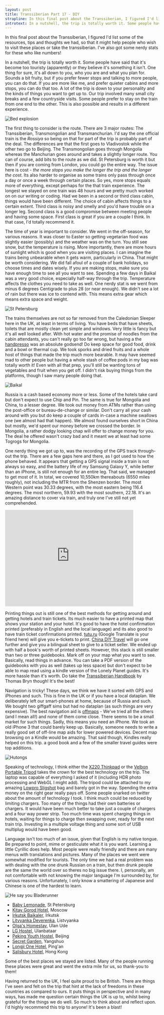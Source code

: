 ```yaml
---
layout: post 
title: Transsiberian Part 17 - DIY
strapline: In this final post about the Transsiberian, I figured I'd list some of the resources, tips and thoughts we had, so that it might help people who wish to visit these places or take the transsiberian. I've also got some nerdy stats to mention.
introtext: In a nutshell, the trip is totally worth it. Some people have said that it's become too touristy (apparently) or they believe it's something it isn't. One thing for sure, it's all down to you, who you are and what you plan for. Sounds a bit fruity, but if you prefer fewer stops and talking to more people, you can do that. If you are more like me, and prefer quieter cabins and more stops, you can do that too. A lot of the trip is down to your personality and the kinds of things you want to get up to. Our trip involved many small city breaks and a few countryside visits. Some people prefer to stay on the train from one end to the other. This is also possible and results in a different experience.
---
```


In this final post about the Transsiberian, I figured I'd list some of the resources, tips and thoughts we had, so that it might help people who wish to visit these places or take the transsiberian. I've also got some nerdy stats for these who like numbers!

In a nutshell, the trip is totally worth it. Some people have said that it's become too touristy (apparently) or they believe it's something it isn't. One thing for sure, it's all down to you, who you are and what you plan for. Sounds a bit fruity, but if you prefer fewer stops and talking to more people, you can do that. If you are more like me, and prefer quieter cabins and more stops, you can do that too. A lot of the trip is down to your personality and the kinds of things you want to get up to. Our trip involved many small city breaks and a few countryside visits. Some people prefer to stay on the train from one end to the other. This is also possible and results in a different experience.

![Bed explosion](https://farm8.staticflickr.com/7619/16728730439_f835f927b0.jpg)

The first thing to consider is the route. There are 3 major routes: The Transsiberian, Transmongolian and Transmanchurian. I'd say the one official train is the *Rossiya* so being on that for part of the trip is probably part of the deal. The differences are that the first goes to Vladivostok while the other two go to Beijing. The Transmongolian goes through Mongolia whereas the Manchurian goes around and takes a slightly longer route. You can of course, add bits to the route as we did. St Petersburg is worth it but then if you are coming from London, you could go the entire way. The issue here is cost - *the more stops you make the longer the trip and the longer the cost*. Its also harder to organise as some trains only pass through once a day or once a week through certain places. So yes, more stops equals more of everything, except perhaps for the that train experience. The longest we stayed on one train was 48 hours and we pretty much worked on on our writing or coding. Had we been in a second or third class cabin, things would have been different. The choice of cabin affects things to a certain extent. Third class is noisy and smelly and you'd have trouble on a longer leg. Second class is a good compromise between meeting people and having some space. First class is great if you are a couple I think. In that case, I'd totally recommend it. 

The time of year is important to consider. We went in the off-season, for various reasons. It was closer to Easter so getting vegetarian food was slightly easier (possibly) and the weather was on the turn. You still see snow, but the temperature is rising. More importantly, there are more hours of sunlight which is good when you are visiting places. I can imagine the trains being unbearable when it gets warm, particularly in China. That might be worth considering. We did fall afoul of a couple of bank holidays, so choose times and dates wisely. If you are making stops, make sure you have enough time to see all you want to see. Spending a few days in Baikal was a very good choice, especially half-way through the trip. Temperature affects the clothes you need to take as well. One nerdy stat is we went from minus 6 degrees Centigrade to plus 28 (or near enough). We didn't see a lot of rain but there was ice to contend with. This means extra gear which means extra space and weight.

![St Petersburg](https://farm9.staticflickr.com/8693/16707528227_69713987e6.jpg)

The trains themselves are not so far removed from the Caledonian Sleeper here in the UK, at least in terms of living. You have beds that have sheets, toilets that are mostly clean yet simple and windows. Very little is fancy but it's all well looked after. With hot water and the promise of noodles from the cabin attendants, you can't really go too far wrong, but having a the [handpresso](http://www.handpresso.com) was an absolute godsend! Do keep space for good food, drink and a bowl or thermal cup. We took sporks and dried fruits and a whole host of things that made the trip much more bearable. It may have seemed mad to other people but having a whole stash of coffee pods in my bag was totally worth it! Even with all that prep, you'll still be wanting tons of vegetables and fruit when you get off. I didn't risk buying things from the platforms, though I saw many people doing that.

![Baikal](https://farm9.staticflickr.com/8745/16294954803_99e5b1ed83.jpg)

Russia is a cash based economy more or less. Some of the hotels take card but don't expect to use Chip and Pin. The same is true for Mongolia and China, to a lesser degree. We took out money from ATMs rather than using the post-office or bureau-de-change or similar. Don't carry all your cash around with you but do keep a couple of cards in-case a machine swallows one (we almost had that happen). We almost found ourselves short in China but mostly, we'd spent our money before we crossed the border. In Mongolia, a rather dodgy looking chap will offer to change money for you. The deal he offered wasn't crazy bad and it meant we at least had some Togrogs for Mongolia.

One nerdy thing we got up to, was the recording of the GPS track through-out the trip. There are a few gaps here and there, as I got used to how the phone behaved. It appears that getting a GPS signal inside a train is not always so easy, and the battery life of my Samsung Galaxy Y, while better than an iPhone, is still not enough for an entire leg. That said, we managed to get most of it. In total, we covered 10,550km thereabouts (6550 miles roughly), not including the MTR from the Shenzen border. The most Western point was 30.33 degrees, with the most eastern being 116.4 degrees. The most northern, 59.93 with the most southern, 22.18. It's an amazing distance to cover via train, and truly one I've still not yet comprehended.

<iframe width="420" height="315" src="https://www.youtube.com/embed/Zyw2dPoNgHw" frameborder="0" allowfullscreen></iframe>

Printing things out is still one of the best methods for getting around and getting hotels and train tickets. Its much easier to have a printed map that shows your station and your hotel. It's good to have the hotel confirmation printed (preferably in English and the local language) and its also good to have train ticket confirmations printed. [tutu.ru](http://www.tutu.ru) (Google Translate is your friend here) will give you e-tickets to print. [China DIY Travel](http://www.china-diy-travel.com/en/Search) will go one further and give you a bilingual sheet to give to a ticket seller. We ended up with half a book's worth of printed sheets. However, this stack is still smaller than two or three guidebooks. Mark off on your map what you want to see. Basically, read things in advance. You can take a PDF version of the guidebooks with you as well (takes up less space) but don't expect to be able to map read using a kindle version of the Lonely Planet guides. It's more hassle than it's worth. Do take the [Transsiberian Handbook](http://www.bookdepository.com/Trans-Siberian-Handbook-Bryn-Thomas/9781905864560) by Thomas Bryn though! It's the best!

Navigation is tricky! These days, we think we have it sorted with GPS and iPhones and such. This is fine in the UK or if you have a local dataplan. We deliberately left our smart-phones at home, because of Russia and such. We bought two giffgaff sims but had no dataplan (as such things are very expensive). The best navigation aid is [offmaps](https://itunes.apple.com/us/app/offmaps-2-offline-maps/id403232367?mt=8) - We've tried all the others (and I mean all!) and none of them come close. There seems to be a small market for such things. Sadly, this means you need an iPhone. We took an old iPhone 3 that could barely keep up. Basically, someone needs to write a really good set of off-line map aids for lower powered devices. Decent map browsing on a Kindle would be amazing. That said though, Kindles really helped on this trip. a good book and a few of the smaller travel guides were top additions. 

![Hutongs](https://farm8.staticflickr.com/7654/17014046412_359d208e0d.jpg)

Speaking of technology, I think either the [X220 Thinkpad](http://www.cnet.com/products/lenovo-thinkpad-x220/) or the [Velbon Portable Tripod](http://www.velbon.co.uk/ut_series.html) takes the crown for the best technology on the trip. The laptop was capable of everything I asked of it (including HDR photo processing and WebGL I might add). The tripod could be attached to my amazing [Lowpro Sligshot](http://www.lowepro.com/slingshot) bag and barely got in the way. Spending the extra money on the right gear really pays off. Some people snarked on twitter about the amount of technology I took. I think much could be reduced by limiting chargers. Too many of the things had their own batteries or chargers. It would have been much better to take just a couple of chargers and a four way power strip. Too much time was spent charging things in hotels, waiting for things to charge then swapping over, ready for the next train trip. Investing in a multiple voltage thing and some sort of USB multiplug would have been good. 

Language isn't too much of an issue, given that English is my native tongue. Be prepared to point, mime or gesticulate what it is you want. Learning a little Cyrillic does help. Most people were really friendly and there are many menus with translations and pictures. Many of the places we went were somewhat modified for tourists. The only time we had a real problem was with dealing with the one drunk Russian on a train, but then drunk people are the same the world over so theres no big issue there. I, personally, am not comfortable with not knowing the major language I'm surrounded by, for various reasons. Unfortunately, I only know a smattering of Japanese and Chinese is one of the hardest to learn.

![He say you Bladerunner](https://farm8.staticflickr.com/7611/17065570816_e8ca6c08e9.jpg)

 - [Baby Lemonade](https://www.booking.com/hotel/ru/baby-lemonade-hostel.html), St Petersburg
 - [Kitay Gorod Hotel](https://www.booking.com/hotel/ru/kitay-gorod.html), Moscow
 - [Irkutsk Baikaler](http://baikaler.com), Irkutsk
 - [Litvyanka Deverenka](http://www.tripadvisor.co.uk/Hotel_Review-g298528-d1550108-Reviews-Hotel_Derevenka-Listvyanka_Irkutsk_Oblast_Siberian_District.html), Listvyanka
 - [Olga's Homestay](http://www.hostelbookers.com/hostels/russia/ulan-ude/27745/), Ulan Ude
 - [LG Hostel](http://www.lghostel.com), Ulanbataar
 - [Peking Youth Hostel](http://www.peking.hostel.com), Beijing
 - [Secret Garden](http://www.yangshuosecretgarden.com/#!), Yangshuo
 - [Longji One Hotel](http://www.tripadvisor.co.uk/Hotel_Review-g1159371-d1524689-Reviews-Long_Ji_One_Hotel-Longsheng_County_Guangxi_Zhuang.html), Ping'an
 - [Salisbury Hotel](http://www.salisburyhotelhongkong.com), Hong Kong

Some of the best places we stayed are listed. Many of the people running these places were great and went the extra mile for us, so thank-you to them!

Having returned to the UK, I feel quite proud to be British. There are things I've seen and felt on the trip that hint at the lack of freedoms in these countries as compared to ours. It puts things in perspective and in many ways, has made me question certain things the UK is up to, whilst being grateful for the things we do well. So much to think about and reflect upon. I'd highly recommend this trip to anyone! It's been a blast!


